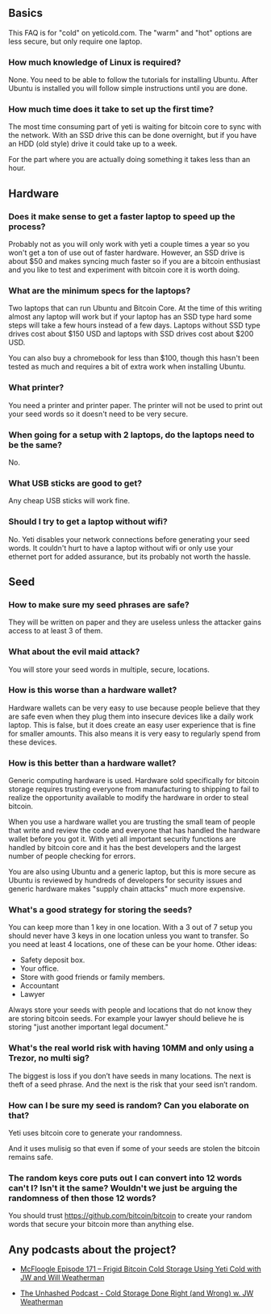 ## Basics
This FAQ is for "cold" on yeticold.com. The "warm" and "hot" options are less secure, but only require one laptop.

### How much knowledge of Linux is required?
None. You need to be able to follow the tutorials for installing Ubuntu. After Ubuntu is installed you will follow simple instructions until you are done.

### How much time does it take to set up the first time?
The most time consuming part of yeti is waiting for bitcoin core to sync with the network. With an SSD drive this can be done overnight, but if you have an HDD (old style) drive it could take up to a week.

For the part where you are actually doing something it takes less than an hour.

## Hardware

### Does it make sense to get a faster laptop to speed up the process?
Probably not as you will only work with yeti a couple times a year so you won't get a ton of use out of faster hardware. However, an SSD drive is about $50 and makes syncing much faster so if you are a bitcoin enthusiast and you like to test and experiment with bitcoin core it is worth doing.

### What are the minimum specs for the laptops?

Two laptops that can run Ubuntu and Bitcoin Core. At the time of this writing almost any laptop will work but if your laptop has an SSD type hard some steps will take a few hours instead of a few days. Laptops without SSD type drives cost about $150 USD and laptops with SSD drives cost about $200 USD.

You can also buy a chromebook for less than $100, though this hasn't been tested as much and requires a bit of extra work when installing Ubuntu.

### What printer?

You need a printer and printer paper.  The printer will not be used to print out your seed words so it doesn't need to be very secure. 


### When going for a setup with 2 laptops, do the laptops need to be the same?

No.

### What USB sticks are good to get?

Any cheap USB sticks will work fine. 

### Should I try to get a laptop without wifi?

No. Yeti disables your network connections before generating your seed words. It couldn't hurt to have a laptop without wifi or only use your ethernet port for added assurance, but its probably not worth the hassle.

## Seed

### How to make sure my seed phrases are safe?
They will be written on paper and they are useless unless the attacker gains access to at least 3 of them.

### What about the evil maid attack?
You will store your seed words in multiple, secure, locations. 

### How is this worse than a hardware wallet?

Hardware wallets can be very easy to use because people believe that they are safe even when they plug them into insecure devices like a daily work laptop. This is false, but it does create an easy user experience that is fine for smaller amounts. This also means it is very easy to regularly spend from these devices.

### How is this better than a hardware wallet?
Generic computing hardware is used. Hardware sold specifically for bitcoin storage requires trusting everyone from manufacturing to shipping to fail to realize the opportunity available to modify the hardware in order to steal bitcoin.

When you use a hardware wallet you are trusting the small team of people that write and review the code and everyone that has handled the hardware wallet before you got it. With yeti all important security functions are handled by bitcoin core and it has the best developers and the largest number of people checking for errors. 

You are also using Ubuntu and a generic laptop, but this is more secure as Ubuntu is reviewed by hundreds of developers for security issues and generic hardware makes "supply chain attacks" much more expensive.

### What's a good strategy for storing the seeds?

You can keep more than 1 key in one location. With a 3 out of 7 setup you should never have 3 keys in one location unless you want to transfer. So you need at least 4 locations, one of these can be your home. Other ideas:
- Safety deposit box.
- Your office.
- Store with good friends or family members.
- Accountant
- Lawyer

Always store your seeds with people and locations that do not know they are storing bitcoin seeds. For example your lawyer should believe he is storing "just another important legal document."

### What's the real world risk with having 10MM and only using a Trezor, no multi sig?

The biggest is loss if you don’t have seeds in many locations. The next is theft of a seed phrase. And the next is the risk that your seed isn’t random.

### How can I be sure my seed is random? Can you elaborate on that?

Yeti uses bitcoin core to generate your randomness.

And it uses mulisig so that even if some of your seeds are stolen the bitcoin remains safe.

### The random keys core puts out I can convert into 12 words can't I? Isn't it the same? Wouldn't we just be arguing the randomness of then those 12 words?

You should trust https://github.com/bitcoin/bitcoin  to create your random words that secure your bitcoin more than anything else.


## Any podcasts about the project?

- [McFloogle Episode 171 – Frigid Bitcoin Cold Storage Using Yeti Cold with JW and Will Weatherman](https://www.mcfloogle.com/2019/11/18/episode-171-frigid-bitcoin-cold-storage-using-yeti-cold-with-jw-and-will-weatherman/)

- [The Unhashed Podcast - Cold Storage Done Right (and Wrong) w. JW Weatherman](https://www.stitcher.com/podcast/emissary-ventures-llc/unhashed-podcast/e/76243950)
